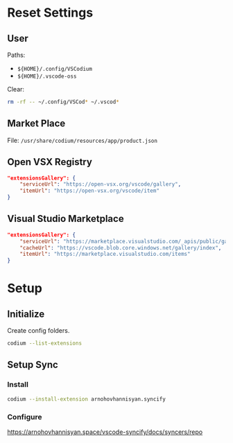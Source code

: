 # Reset Settings

## User
Paths:
* `${HOME}/.config/VSCodium`
* `${HOME}/.vscode-oss`

Clear:
```sh
rm -rf -- ~/.config/VSCod* ~/.vscod*
```
## Market Place

File: `/usr/share/codium/resources/app/product.json`

## Open VSX Registry
```json
"extensionsGallery": {
    "serviceUrl": "https://open-vsx.org/vscode/gallery",
    "itemUrl": "https://open-vsx.org/vscode/item"
}
```

## Visual Studio Marketplace
```json
"extensionsGallery": {
    "serviceUrl": "https://marketplace.visualstudio.com/_apis/public/gallery",
    "cacheUrl": "https://vscode.blob.core.windows.net/gallery/index",
    "itemUrl": "https://marketplace.visualstudio.com/items"
}
```

# Setup

## Initialize
Create config folders.
```sh
codium --list-extensions
```

## Setup Sync

### Install
```sh
codium --install-extension arnohovhannisyan.syncify
```

### Configure
https://arnohovhannisyan.space/vscode-syncify/docs/syncers/repo


<!--stackedit_data:
eyJoaXN0b3J5IjpbLTg1ODU5MjU1Myw3ODAwMjAwNDMsMTMxNz
g1MzYxNywtMTQxMjA4NjgwNiwtMTA5NTYwMzkzMSwxMjc0MzE5
NjQzLC04NTkwNjM3NDRdfQ==
-->